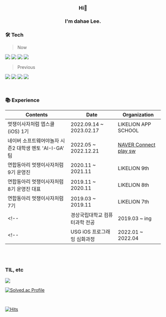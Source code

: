 <h3 align="center">Hi👋</h3>
<h3 align="center">I'm dahae Lee.</h3>

### 🛠 Tech
  
> Now

<img src="https://img.shields.io/badge/iOS-000000?style=for-the-badge&logo=Apple&logoColor=white"/> <img src="https://img.shields.io/badge/Xcode-147EFB?style=for-the-badge&logo=Xcode&logoColor=white"/> 
<img src="https://img.shields.io/badge/Swift-F05138?style=for-the-badge&logo=swift&logoColor=white"/> 
<img src="https://img.shields.io/badge/Python-3776AB?style=for-the-badge&logo=Python&logoColor=white"/> 
> Previous

<img src="https://img.shields.io/badge/HTML-E34F26?style=flat-square&logo=HTML5&logoColor=white"/> <img src="https://img.shields.io/badge/CSS-1572B6?style=flat-square&logo=CSS3&logoColor=white"/> 
<img src="https://img.shields.io/badge/JavaScript-F7DF1E?style=flat-square&logo=JavaScript&logoColor=black"/>
<img src="https://img.shields.io/badge/Django-092E20?style=flat-square&logo=Django&logoColor=white"/> 



<br>

 ### 📚 Experience

| Contents                         | Date                    | Organization      |
| -------------------------------- | ----------------------- | ----------------- |
| 멋쟁이사자처럼 앱스쿨(iOS) 1기        | 2022.09.14 ~ 2023.02.17 | LIKELION APP SCHOOL  |
| 네이버 소프트웨어야놀자 시즌2 대학생 멘토 'AI-I-GA' 팀 | 2022.05 ~ 2022.12.21 | [NAVER Connect play sw](https://www.playsw.or.kr/info) |
| 연합동아리 멋쟁이사자처럼 9기 운영진         | 2020.11 ~ 2021.11       | LIKELION <!--at GNU--> 9th |
| 연합동아리 멋쟁이사자처럼 8기 운영진 대표     | 2019.11 ~ 2020.11       | LIKELION <!--at GNU--> 8th |
| 연합동아리 멋쟁이사자처럼 7기              | 2019.03 ~ 2019.11       | LIKELION <!--at GNU--> 7th |
<!--| 경상국립대학교 컴퓨터과학 전공           | 2019.03 ~ ing           | Gyeongsang National University(GNU) |-->
<!--| USG iOS 프로그래밍 심화과정           | 2022.01 ~ 2022.04       | Coders High     |-->

<br> 
<!-- 
### 🎁 Presentation
* [Charming Swift 제 1회 컨퍼런스 오프닝 키노트](https://www.youtube.com/watch?v=bVh5J51V_x0)
   * 2023.04.08, at [Charming Swift](https://www.youtube.com/@CharmingSwiftiOS) 
* [우당탕탕! Safari Extension에서 Xcode Extension까지](https://www.youtube.com/watch?v=XDaaN9MLPvQ)
   * 2022.11.30, at [Let’s Swift!](https://letswift.kr/2022/)
* [나의 iOS 개발 입문?](https://youtu.be/M678vw6qPrc?t=0s)
   * 2022.04.20, at [adiOS 2022 Intro](https://www.youtube.com/channel/UCtQZJqZu5OTkxuGM1fLsBFw/about)
-->
<!-- <div style="height:50px;">

<a href="https://youtu.be/M678vw6qPrc?t=0s"><img src="https://img.youtube.com/vi/M678vw6qPrc/0.jpg" alt="맥북 오너 1년차... 그러나 iOS 개발은 1개월차?!" height="250px"/></a>

</div> -->

<br> 
 
### TIL, etc

<a href="https://dadahae0320.tistory.com/"><img src="https://img.shields.io/badge/Tistory-000000?style=for-the-badge&logo=Tistory&logoColor=white"/></a> 
<!--
<a href="https://www.slideshare.net/ssuser50a626/presentations"><img src="https://img.shields.io/badge/SlideShare-008ED2?style=for-the-badge&logo=SlideShare&logoColor=white"/></a>
-->
[![Solved.ac Profile](http://mazassumnida.wtf/api/mini/generate_badge?boj=ss7ssy)](https://solved.ac/ss7ssy)

<!-- ![mazandi profile](http://mazandi.herokuapp.com/api?handle=ss7ssy&theme=warm) -->

<br>

[![Hits](https://hits.seeyoufarm.com/api/count/incr/badge.svg?url=https%3A%2F%2Fgithub.com%2Fdahae0320%2Fhit-counter&count_bg=%23F4E06D&title_bg=%23FF7396&icon=github.svg&icon_color=%23FFEDED&title=Views&edge_flat=false)](https://hits.seeyoufarm.com)
